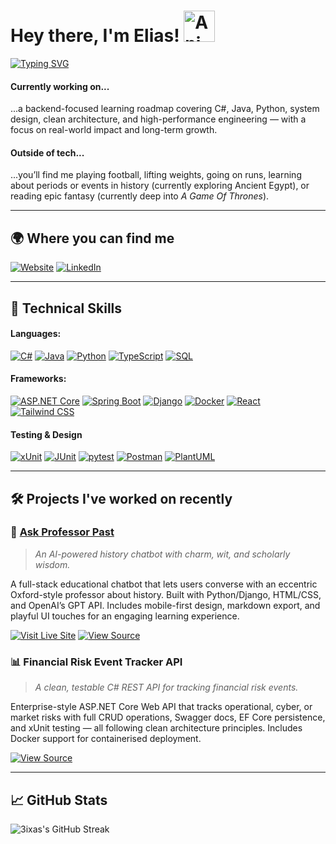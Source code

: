 <h1 align="left">Hey there, I'm Elias! <img src="https://iam-weijie.github.io/wave/hand-emoji.svg" alt="Animated Emoji" width="50" height="50"> </h1>

[![Typing SVG](https://readme-typing-svg.herokuapp.com?font=Courier+Prime&size=22&pause=500&color=39FF14&left=true&width=600&lines=Security+Cleared+Software+Engineer;AI+Model+Trainer+%26+Full-Stack+Developer;Building+Reliable+Systems+%26+AI+Tools;Always+Learning%2C+Always+Improving)](https://git.io/typing-svg)


#### Currently working on...
...a backend-focused learning roadmap covering C#, Java, Python, system design, clean architecture, and high-performance engineering — with a focus on real-world impact and long-term growth.

#### Outside of tech...
...you’ll find me playing football, lifting weights, going on runs, learning about periods or events in history (currently exploring Ancient Egypt), or reading epic fantasy (currently deep into *A Game Of Thrones*).

---

## 🌍 **Where you can find me**  

[![Website](https://img.shields.io/badge/My_Portfolio-4285F4?style=for-the-badge&logo=google-chrome&logoColor=white)](https://eliasb.dev)
[![LinkedIn](https://img.shields.io/badge/LinkedIn-0077B5?style=for-the-badge&logo=linkedin&logoColor=white)](https://www.linkedin.com/in/elias-t-bennett)  

---

## 🚀 **Technical Skills**

#### Languages:
[![C#](https://img.shields.io/badge/C%23-239120?style=for-the-badge&logo=csharp&logoColor=white)](https://learn.microsoft.com/en-us/dotnet/csharp/)
[![Java](https://img.shields.io/badge/Java-ED8B00?style=for-the-badge&logo=openjdk&logoColor=white)](https://docs.oracle.com/en/java/)
[![Python](https://img.shields.io/badge/Python-3776AB?style=for-the-badge&logo=python&logoColor=white)](https://docs.python.org/3/)
[![TypeScript](https://img.shields.io/badge/TypeScript-3178C6?style=for-the-badge&logo=typescript&logoColor=white)](https://www.typescriptlang.org/docs/)
[![SQL](https://img.shields.io/badge/SQL-003B57?style=for-the-badge&logo=mysql&logoColor=white)](https://dev.mysql.com/doc/)

#### Frameworks:
[![ASP.NET Core](https://img.shields.io/badge/ASP.NET_Core-512BD4?style=for-the-badge&logo=.net&logoColor=white)](https://learn.microsoft.com/en-us/aspnet/core/?view=aspnetcore-8.0)
[![Spring Boot](https://img.shields.io/badge/Spring_Boot-6DB33F?style=for-the-badge&logo=springboot&logoColor=white)](https://spring.io/projects/spring-boot)
[![Django](https://img.shields.io/badge/Django-092E20?style=for-the-badge&logo=django&logoColor=white)](https://docs.djangoproject.com/en/stable/)
[![Docker](https://img.shields.io/badge/Docker-2496ED?style=for-the-badge&logo=docker&logoColor=white)](https://www.docker.com/)
[![React](https://img.shields.io/badge/React-61DAFB?style=for-the-badge&logo=react&logoColor=black)](https://react.dev/)
[![Tailwind CSS](https://img.shields.io/badge/Tailwind_CSS-38B2AC?style=for-the-badge&logo=tailwindcss&logoColor=white)](https://tailwindcss.com/docs)

#### Testing & Design  
[![xUnit](https://img.shields.io/badge/xUnit-8C52FF?style=for-the-badge&logo=.net&logoColor=white)](https://xunit.net/)
[![JUnit](https://img.shields.io/badge/JUnit-25A162?style=for-the-badge&logo=java&logoColor=white)](https://junit.org/junit5/)
[![pytest](https://img.shields.io/badge/pytest-3776AB?style=for-the-badge&logo=python&logoColor=white)](https://docs.pytest.org/)
[![Postman](https://img.shields.io/badge/Postman-FF6C37?style=for-the-badge&logo=postman&logoColor=white)](https://www.postman.com/)
[![PlantUML](https://img.shields.io/badge/PlantUML-000000?style=for-the-badge&logo=uml&logoColor=white)](https://plantuml.com/)

---

## 🛠 **Projects I've worked on recently**

### 🎩 [Ask Professor Past](https://askprofessorpast.com)

> *An AI-powered history chatbot with charm, wit, and scholarly wisdom.*

A full-stack educational chatbot that lets users converse with an eccentric Oxford-style professor about history. Built with Python/Django, HTML/CSS, and OpenAI’s GPT API. Includes mobile-first design, markdown export, and playful UI touches for an engaging learning experience.

[![Visit Live Site](https://img.shields.io/badge/Live_Demo-askprofessorpast.com-brightgreen?style=flat-square&logo=google-chrome&logoColor=white)](https://askprofessorpast.com)
[![View Source](https://img.shields.io/badge/GitHub-Repository-181717?style=flat-square&logo=github&logoColor=white)](https://github.com/3ixas/ask-professor-past)

### 📊 Financial Risk Event Tracker API

> *A clean, testable C# REST API for tracking financial risk events.*

Enterprise-style ASP.NET Core Web API that tracks operational, cyber, or market risks with full CRUD operations, Swagger docs, EF Core persistence, and xUnit testing — all following clean architecture principles. Includes Docker support for containerised deployment.

[![View Source](https://img.shields.io/badge/GitHub-Repository-181717?style=flat-square&logo=github&logoColor=white)](https://github.com/3ixas/risk-event-tracker)

---

## 📈 **GitHub Stats**  

![3ixas's GitHub Streak](https://streak-stats.vercel.app/?user=3ixas&theme=merko&border_radius=5)
